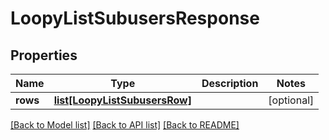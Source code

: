 # LoopyListSubusersResponse

## Properties
Name | Type | Description | Notes
------------ | ------------- | ------------- | -------------
**rows** | [**list[LoopyListSubusersRow]**](LoopyListSubusersRow.md) |  | [optional] 

[[Back to Model list]](../README.md#documentation-for-models) [[Back to API list]](../README.md#documentation-for-api-endpoints) [[Back to README]](../README.md)


